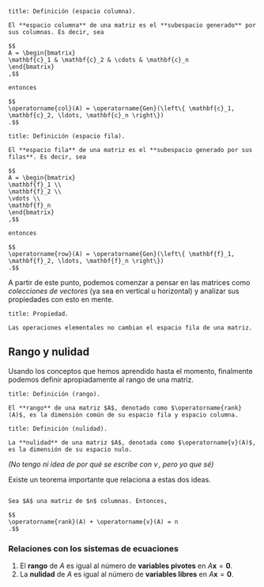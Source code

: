 ```ad-definition
title: Definición (espacio columna).

El **espacio columna** de una matriz es el **subespacio generado** por sus columnas. Es decir, sea

$$
A = \begin{bmatrix}
\mathbf{c}_1 & \mathbf{c}_2 & \cdots & \mathbf{c}_n
\end{bmatrix}
,$$

entonces

$$
\operatorname{col}(A) = \operatorname{Gen}(\left\{ \mathbf{c}_1, \mathbf{c}_2, \ldots, \mathbf{c}_n \right\})
.$$

```

```ad-definition
title: Definición (espacio fila).

El **espacio fila** de una matriz es el **subespacio generado por sus filas**. Es decir, sea

$$
A = \begin{bmatrix}
\mathbf{f}_1 \\
\mathbf{f}_2 \\
\vdots \\
\mathbf{f}_n
\end{bmatrix}
,$$

entonces

$$
\operatorname{row}(A) = \operatorname{Gen}(\left\{ \mathbf{f}_1, \mathbf{f}_2, \ldots, \mathbf{f}_n \right\})
.$$

```

A partir de este punto, podemos comenzar a pensar en las matrices como *colecciones de vectores* (ya sea en vertical u horizontal) y analizar sus propiedades con esto en mente.

```ad-proposition
title: Propiedad.

Las operaciones elementales no cambian el espacio fila de una matriz.

```

## Rango y nulidad

Usando los conceptos que hemos aprendido hasta el momento, finalmente podemos definir apropiadamente al rango de una matriz.

```ad-definition
title: Definición (rango).

El **rango** de una matriz $A$, denotado como $\operatorname{rank}(A)$, es la dimensión común de su espacio fila y espacio columna.

```

```ad-definition
title: Definición (nulidad).

La **nulidad** de una matriz $A$, denotada como $\operatorname{v}(A)$, es la dimensión de su espacio nulo.

```

*(No tengo ni idea de por qué se escribe con $\operatorname{v}$, pero yo que sé)*

Existe un teorema importante que relaciona a estas dos ideas.

```ad-theorem

Sea $A$ una matriz de $n$ columnas. Entonces,

$$
\operatorname{rank}(A) + \operatorname{v}(A) = n
.$$

```

### Relaciones con los sistemas de ecuaciones

1. El **rango** de $A$ es igual al número de **variables pivotes** en $A\mathbf{x} = \mathbf{0}$.
2. La **nulidad** de $A$ es igual al número de **variables libres** en $A\mathbf{x} = \mathbf{0}$.
